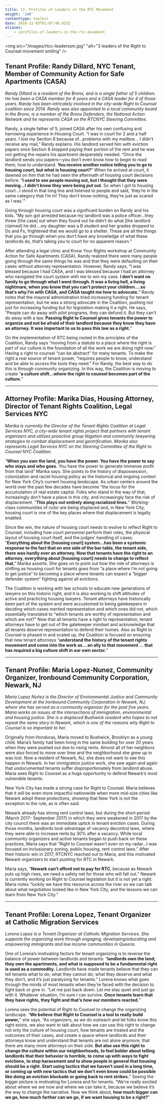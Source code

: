 ```yaml
---
title: 13. Profiles of Leaders in the RTC Movement
weight: '140'
contenttype: toolkit
date: 2018-12-03T01:07:40.015Z
aliases:
    - /profiles-of-leaders-in-the-rtc-movement
---
```

<img src="/images/rtcc-leaderssm.jpg" "alt="3 leaders of the Right to Counsel movement smiling" />

## Tenant Profile: Randy Dillard, NYC Tenant, Member of Community Action for Safe Apartments (CASA)

_Randy Dillard is a resident of the Bronx, and is a single father of 5 children. He has been a CASA member for 6 years and a CASA leader for 4 of those years. Randy has been intricately involved in the city-wide Right to Counsel coalition since 2014. Randy was also appointed to a local community board in the Bronx, is a member of the Bronx Defenders, the National Action Network and he represents CASA on the RTCNYC Steering Committee._

Randy, a single father of 5, joined CASA  after his own confusing and harrowing experience in Housing Court. “I was in court for 2 and a half years. I lost my Section 8 because of...problems with my mailbox... I didn’t receive any mail,” Randy explains. His landlord served him with eviction papers once Section 8 stopped paying their portion of the rent and he was not getting the repairs his apartment desperately needed. “Once the landlord sends you papers—you don’t even know how to begin to read them, how to understand. **You receive another notice telling you to go to housing court, but what is housing court?**” When he arrived at court, it dawned on him that he had seen the aftermath of housing court decisions before: “**I used to see people moving out, but I thought that they were moving...I didn’t know they were being _put_ out**. So when I got to housing court...I stood in that long line and listened to people and said, ‘they’re in the same category that I’m in! They don’t know nothing, they’re just as scared as I was.’”

Going through housing court was a significant burden on Randy and his kids. “My son got arrested because my landlord was a police officer...they threw \[the case] out when they found out he didn’t do what \[the landlord claimed] he did….my daughter was a B student and her grades dropped to Ds and Fs, frightened that we would go to  a shelter. These are all the things that you go through when you don’t have any knowledge of what these landlords do, that’s taking you to court for no apparent reason.” 

After attending a legal clinic and Know Your Rights workshop at Community Action for Safe Apartments (CASA), Randy realized there were many people going through the same things he was and that they were defaulting on their cases without attorney representation. However, Randy says, “I was blessed because I had CASA, and I was blessed because I had an attorney who navigated the court system with me to win my case.  **I don’t want no family to go through what I went through. It was a living hell, a living nightmare, when you know that you can’t protect your children....so that’s why I’m with CASA, and CASA taught me how to advocate.**” Randy notes that the mayoral administration tried increasing funding for tenant representation, but he was a strong advocate in the Coalition, pushing not just for increasing funding but for legislation making it a right. He says, “People can do away with pilot programs, they can defund it. But they can't do away with a law. **Passing Right to Counsel gives tenants the power to organize and not be afraid of their landlord because they know they have an attorney. It was important to us to pass this law as a right.**”

On the implementation of RTC being rooted in the principles of the Coalition, Randy says “moving from a statute to a place where the right is part of our culture is the foundation of all the work we are doing right now.”  Having a right to counsel “can be abstract” for many tenants. To make the right a real source of tenant power, “requires people to know, understand and be able to access the tools they need.” For Randy, the best way to do this is through community organizing.  In this way, the Coalition is moving to create “**a culture shift…where the right to counsel becomes part of the culture.**”

<hr />

## Attorney Profile: Marika Dias, Housing Attorney, Director of Tenant Rights Coalition, Legal Services NYC

_Marika is currently the Director of the Tenant Rights Coalition at Legal Services NYC, a city-wide tenant rights project that partners with tenant organizers and utilizes proactive group litigation and community lawyering strategies to combat displacement and gentrification. Marika also represents Legal Services NYC on the Steering Committee of the Right to Counsel NYC Coalition._

“**When you own the land, you have the power. You have the power to say who stays and who goes.** You have the power to generate immense profit from that land” Marika says.  She points to the history of dispossession, colonization and racist housing policy as the historical and ongoing context for New York City’s current housing landscape. As urban centers around the world over the past few decades have become “the locus for the accumulation of real estate capital. Folks who stand in the way of that, increasingly don’t have a place in this city, and increasingly face the risk of displacement. “**This plays out entirely along racialized lines.**” Working-class communities of color are being displaced and, in New York City, housing court is one of the key places where that displacement is legally enabled.  

Since the win, the nature of housing court needs to evolve to reflect Right to Counsel, including how court personnel perform their roles, the physical layout of housing court itself, and the judges’ handling of cases. “**Everything about the \[housing court] system…has been a systemic response to the fact that on one side of the bar table, the tenant side, there was hardly ever an attorney.  Now that tenants have the right to an attorney, everything about \[housing court] needs to change to reflect that**,” Marika asserts. She goes on to point out how the role of attorneys is shifting as housing court for tenants goes from “a place where I’m not going to get justice” to becoming a place where tenants can expect a “bigger defender system” fighting against all evictions.

 The Coalition is working with law schools to educate new generations of lawyers on this historic right, and it is also working to shift attitudes of active and practicing housing lawyers. Tenant attorneys have historically been part of the system and were accustomed to being gatekeepers in deciding which cases merited representation and which ones did not, which essentially translated to “which tenants are worthy of representation and which are not?” Now that all tenants have a right to representation, tenant attorneys have to get out of the gatekeeper mindset and acknowledge that all tenants deserve representation to defend their homes.  Also as Right to Counsel is phased in and scaled up, the Coalition is focused on ensuring that new tenant attorneys “**understand the history of the tenant rights movement and come into the work as... an ally to that movement … that has required a big culture shift in our own sector.**”

<hr />

## Tenant Profile: Maria Lopez-Nunez, Community Organizer, Ironbound Community Corporation, Newark, NJ

_Maria Lopez Nuñez is the Director of Environmental Justice and Community Development at the Ironbound Community Corporation in Newark, NJ, where she has served as a community organizer for the past five years. Maria works on issues at the intersections of immigration, environmental and housing justice. She is a displaced Bushwick resident who hopes to not repeat the same story in Newark, which is one of the reasons why Right to Counsel is so important to her._

Originally from Honduras, Maria moved to Bushwick, Brooklyn as a young child. Maria’s family had been living in the same building for over 20 years when they were pushed out due to rising rents. Almost all of her neighbors were also forced to move over time and the neighborhood she grew up in was lost. Now a resident of Newark, NJ, she does not want to see this happen in Newark.  In her immigration justice work, she saw again and again that undocumented tenants suffer disproportionately from landlord abuse. Maria sees Right to Counsel as a huge opportunity to defend Newark’s most vulnerable tenants. 

New York City has made a strong case for Right to Counsel. Maria believes that it will be even more impactful nationwide when more mid-size cities like Newark adopt these protections, showing that New York is not the exception to the rule, as is often said. 

Newark already has strong rent control laws, but during the short period (March 2017- September 2017) in which they were weakened in 2017 by the city council there was an immediate uptick in tenant eviction cases. During those months, landlords took advantage of vacancy decontrol laws, where they were able to increase rents by 30% after a vacancy. While local community organizers and active tenants began to push back on these practices, Maria says that “Right to Counsel wasn’t even on my radar…I was focused on inclusionary zoning, public housing, rent control laws.” After their historic win in 2017, RTCNYC reached out to Maria, and this motivated Newark organizers to start pushing for RTC in Newark. 

Maria says, “**Newark can’t afford not to pay for RTC**, because as Newark puts up high rises, we need a safety net for those who will fall out.” Newark is currently working on Right to Counsel legislation but it is not yet a right. Maria notes “luckily we have this resource across the river so we can talk about what negotiation looked like in New York City, and the lessons we can learn from New York City.”  

<hr />

## Tenant Profile: Lorena Lopez, Tenant Organizer at Catholic Migration Services

_Lorena Lopez is a Tenant Organizer at Catholic Migration Services. She supports the organizing work through engaging, developing/educating and empowering immigrants and low income communities in Queens._

One of Lorena’s motivating factors for tenant organizing is to reverse the balance of power between landlords and tenants: “**landlords own the land; they own the apartments, and what is supposed to be a fundamental right is used as a commodity.** Landlords have made tenants believe that they can tell tenants what to do; what they cannot do; what they deserve and what they don’t, and it’s just paralyzing for tenants.” Lorena knows what goes through the minds of most tenants when they’re faced with the decision to fight back or give in. “Let me just back down. Let me stay quiet and just go with it. Whatever situation, I’m sure I can survive. **Once tenants learn that they have rights, they fight and that’s how our members reacted.**” 

Lorena sees the potential of Right to Counsel to change the organizing landscape. “**We believe that Right to Counsel is a tool to really build power,**” she says. “As organizers, as we do outreach and let folks know this right exists, we also want to talk about how we can use this right to change not only the culture of housing court, how tenants are treated and the outcomes of their cases, and create a space where landlords and their attorneys know and understand that tenants are not alone anymore, that there are many more attorneys on their side. **But also use this right to change the culture within our neighborhoods, to feel bolder about telling landlords that their behavior is horrible, to come up with ways to fight evictions, to stop harassment and to show people in general that housing should be a right. Start using tactics that we haven’t used in a long time, or coming up with new tactics that we don’t even know could be possible like doing an eviction blockade or going back to rent strikes.**” Seeing the bigger picture is motivating for Lorena and for tenants. “We're really excited about where we are now and where we can take it, because we believe it’s the way to change the narrative. Now we think about, **how much bigger can we go, how much farther can we go, if we want housing to be a right?**”
